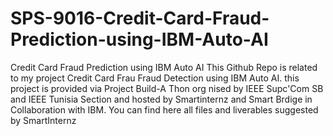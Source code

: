 # SPS-9016-Credit-Card-Fraud-Prediction-using-IBM-Auto-AI
Credit Card Fraud Prediction using IBM Auto AI
This Github Repo is related to my project Credit Card Frau Fraud Detection using IBM Auto AI. 
this project is provided via Project Build-A Thon org nised by IEEE Supc'Com SB and IEEE Tunisia Section and hosted by Smartinternz and Smart Brdige in Collaboration with IBM.
You can find here all files and liverables suggested by SmartInternz
